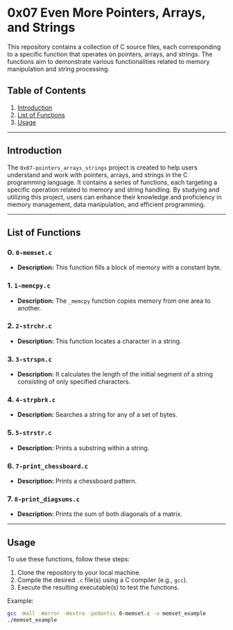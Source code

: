# 0x07 Even More Pointers, Arrays, and Strings

This repository contains a collection of C source files, each corresponding to a specific function that operates on pointers, arrays, and strings. The functions aim to demonstrate various functionalities related to memory manipulation and string processing.

## Table of Contents

1. [Introduction](#introduction)
2. [List of Functions](#list-of-functions)
3. [Usage](#usage)

---

## Introduction

The `0x07-pointers_arrays_strings` project is created to help users understand and work with pointers, arrays, and strings in the C programming language. It contains a series of functions, each targeting a specific operation related to memory and string handling. By studying and utilizing this project, users can enhance their knowledge and proficiency in memory management, data manipulation, and efficient programming.

---

## List of Functions

### 0. `0-memset.c`

- **Description:** This function fills a block of memory with a constant byte.

### 1. `1-memcpy.c`

- **Description:** The `_memcpy` function copies memory from one area to another.

### 2. `2-strchr.c`

- **Description:** This function locates a character in a string.

### 3. `3-strspn.c`

- **Description:** It calculates the length of the initial segment of a string consisting of only specified characters.

### 4. `4-strpbrk.c`

- **Description:** Searches a string for any of a set of bytes.

### 5. `5-strstr.c`

- **Description:** Prints a substring within a string.

### 6. `7-print_chessboard.c`

- **Description:** Prints a chessboard pattern.

### 7. `8-print_diagsums.c`

- **Description:** Prints the sum of both diagonals of a matrix.

---

## Usage

To use these functions, follow these steps:

1. Clone the repository to your local machine.
2. Compile the desired `.c` file(s) using a C compiler (e.g., `gcc`).
3. Execute the resulting executable(s) to test the functions.

Example:

```bash
gcc -Wall -Werror -Wextra -pedantic 0-memset.c -o memset_example
./memset_example

